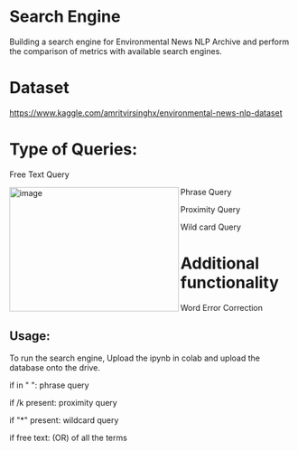 
# Search Engine
Building a search engine for Environmental News NLP Archive and perform the comparison of metrics with available search engines.

# Dataset

https://www.kaggle.com/amritvirsinghx/environmental-news-nlp-dataset

# Type of Queries:

Free Text Query

<img align="left" alt="image" src="https://github.com/kavya76/Search-Engine/blob/main/Snapshots/Types%20of%20queries?raw=true" width="300" height="220" />


Phrase Query



Proximity Query


Wild card Query


# Additional functionality

Word Error Correction 

## Usage:

To run the search engine, Upload the ipynb in colab and upload the database onto the drive. 

 if in " ": phrase query
  
 if /k present: proximity query
  
 if "*" present: wildcard query
 
 if free text: (OR) of all the terms


